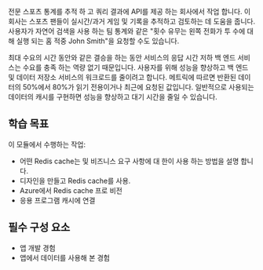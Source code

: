 전문 스포츠 통계를 추적 하 고 쿼리 결과에 API를 제공 하는 회사에서 작업 합니다. 이 회사는 스포츠 팬들이 실시간/과거 게임 및 기록을 추적하고 검토하는 데 도움을 줍니다. 사용자가 자연어 검색을 사용 하는 팀 통계와 같은 "횟수 유무는 왼쪽 전화가 투 수에 대해 실행 되는 홈 적중 John Smith"을 요청할 수도 있습니다.

최대 수요의 시간 동안와 같은 결승을 하는 동안 서비스의 응답 시간 저하 백 엔드 서비스는 수요를 충족 하는 역량 없기 때문입니다. 사용자를 위해 성능을 향상하고 백 엔드 및 데이터 저장소 서비스의 워크로드를 줄이려고 합니다. 메트릭에 따르면 반환된 데이터의 50%에서 80%가 읽기 전용이거나 최근에 요청된 값입니다. 일반적으로 사용되는 데이터의 캐시를 구현하면 성능을 향상하고 대기 시간을 줄일 수 있습니다.

## <a name="learning-objectives"></a>학습 목표

이 모듈에서 수행하는 작업:

- 어떤 Redis cache는 및 비즈니스 요구 사항에 대 한이 사용 하는 방법을 설명 합니다.
- 디자인을 만들고 Redis cache를 사용.
- Azure에서 Redis cache 프로 비전
- 응용 프로그램 캐시에 연결

## <a name="prerequisites"></a>필수 구성 요소

- 앱 개발 경험
- 앱에서 데이터를 사용해 본 경험
